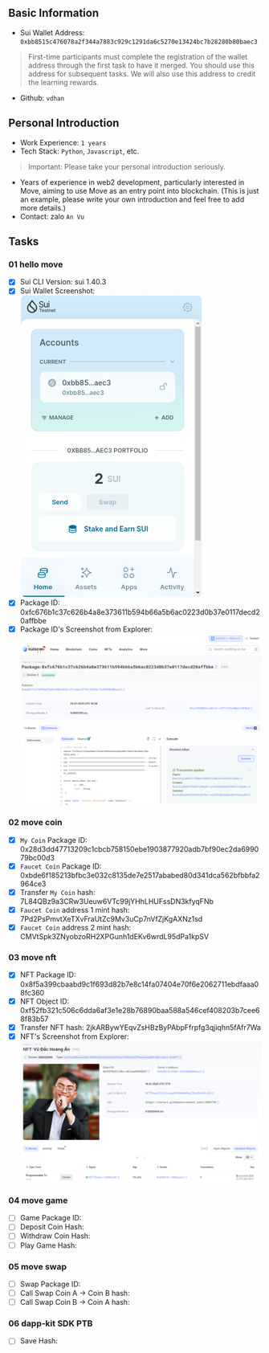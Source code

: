 ## Basic Information
- Sui Wallet Address: `0xbb8515c476078a2f344a7883c929c1291da6c5270e13424bc7b28280b80baec3`
> First-time participants must complete the registration of the wallet address through the first task to have it merged. You should use this address for subsequent tasks. We will also use this address to credit the learning rewards.
- Github: `vdhan`

## Personal Introduction
- Work Experience: `1 years`
- Tech Stack: `Python`, `Javascript`, etc.
> Important: Please take your personal introduction seriously.
- Years of experience in web2 development, particularly interested in Move, aiming to use Move as an entry point into blockchain. (This is just an example, please write your own introduction and feel free to add more details.)
- Contact: zalo `An Vu`

## Tasks

### 01 hello move
- [x] Sui CLI Version: sui 1.40.3
- [x] Sui Wallet Screenshot: ![](/mover/vdhan/images/sui_wallet.png)
- [x] Package ID: 0xfc676b1c37c626b4a8e373611b594b66a5b6ac0223d0b37e0117decd20affbbe
- [x] Package ID's Screenshot from Explorer: ![](/mover/vdhan/images/task1.png)

### 02 move coin
- [x] `My Coin` Package ID: 0x28d3dd47713209c1cbcb758150ebe1903877920adb7bf90ec2da699079bc00d3
- [x] `Faucet Coin` Package ID: 0xbde6f185213bfbc3e032c8135de7e2517ababed80d341dca562bfbbfa2964ce3
- [x] Transfer `My Coin` hash: 7L84QBz9a3CRw3Ueuw6VTc99jYHhLHUFssDN3kfyqFNb
- [x] `Faucet Coin` address 1 mint hash: 7Pd2PsPmvtXeTXvFraUtZc9Mv3uCp7nVfZjKgAXNz1sd
- [x] `Faucet Coin` address 2 mint hash: CMVtSpk3ZNyobzoRH2XPGunh1dEKv6wrdL95dPa1kpSV

### 03 move nft
- [x] NFT Package ID: 0x8f5a399cbaabd9c1f693d82b7e8c14fa07404e70f6e2062711ebdfaaa08fc360
- [x] NFT Object ID: 0xf52fb321c506c6dda6af3e1e28b76890baa588a546cef408203b7cee68f83b57
- [x] Transfer NFT hash: 2jkARBywYEqvZsHBzByPAbpFfrpfg3qjiqhn5fAfr7Wa
- [x] NFT's Screenshot from Explorer: ![](/mover/vdhan/images/task3.png)

### 04 move game
- [ ] Game Package ID:
- [ ] Deposit Coin Hash:
- [ ] Withdraw Coin Hash:
- [ ] Play Game Hash:

### 05 move swap
- [ ] Swap Package ID:
- [ ] Call Swap Coin A -> Coin B hash:
- [ ] Call Swap Coin B -> Coin A hash:

### 06 dapp-kit SDK PTB
- [ ] Save Hash:
